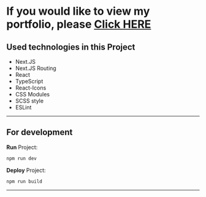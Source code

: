 # If you would like to view my portfolio, please [Click HERE](https://porfolio-khozhainov-oleksandr.vercel.app/)

## Used technologies in this Project

- Next.JS
- Next.JS Routing
- React
- TypeScript
- React-Icons
- CSS Modules
- SCSS style
- ESLint
---

## For development

**Run** Project:
```bash
npm run dev
```

**Deploy** Project:
```bash
npm run build
```
---